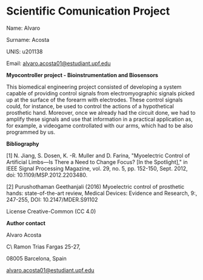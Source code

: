 # Scientific Comunication Project
Name: Alvaro 

Surname: Acosta 

UNIS: u201138 

Email: alvaro.acosta01@estudiant.upf.edu 

**Myocontroller project - Bioinstrumentation and Biosensors**

This biomedical engineering project consisted of developing a system capable of providing control signals from electromyographic signals picked up at the surface of the forearm with electrodes. These control signals could, for instance, be used to control the actions of a hypothetical prosthetic hand. Moreover, once we already had the circuit done, we had to amplify these signals and use that information in a practical application as, for example, a videogame controllated with our arms, which had to be also programmed by us.

**Bibliography**

[1] N. Jiang, S. Dosen, K. -R. Muller and D. Farina, "Myoelectric Control of Artificial Limbs—Is There a Need to Change Focus? [In the Spotlight]," in IEEE Signal Processing Magazine, vol. 29, no. 5, pp. 152-150, Sept. 2012, doi: 10.1109/MSP.2012.2203480.

[2] Purushothaman Geethanjali (2016) Myoelectric control of prosthetic hands: state-of-the-art review, Medical Devices: Evidence and Research, 9:, 247-255, DOI: 10.2147/MDER.S91102

License Creative-Common (CC 4.0)

**Author contact**

Alvaro Acosta

C\ Ramon Trias Fargas 25-27,

08005 Barcelona, Spain

alvaro.acosta01@estudiant.upf.edu

